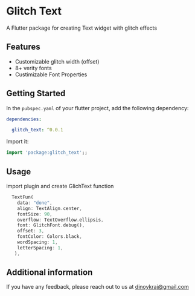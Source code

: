 # Glitch Text
A Flutter package for creating Text widget with glitch effects 

## Features
* Customizable glitch width (offset)
* 8+ verity fonts
* Custimizable Font Properties

## Getting Started

In the `pubspec.yaml` of your flutter project, add the following dependency:

```yaml
dependencies:

  glitch_text: ^0.0.1
```

Import it:

```dart
import 'package:glitch_text';;
```


## Usage

import plugin and create GlichText function

```dart
  TextFun(
    data: "done",
    align: TextAlign.center,
    fontSize: 90,
    overflow: TextOverflow.ellipsis,
    font: GlitchFont.debug(),
    offset: 3,
    fontColor: Colors.black,
    wordSpacing: 1,
    letterSpacing: 1,
   ),
```

## Additional information

If you have any feedback, please reach out to us at dinoykraj@gmail.com
